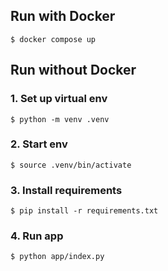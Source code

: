 ## Run with Docker
```
$ docker compose up
```

## Run without Docker

### 1. Set up virtual env

```
$ python -m venv .venv
```

### 2. Start env

```
$ source .venv/bin/activate
```

### 3. Install requirements

```
$ pip install -r requirements.txt
```

### 4. Run app

```
$ python app/index.py
```
